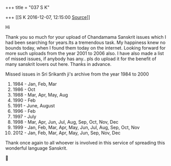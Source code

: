 +++
title = "037 S K"

+++
[[S K	2016-12-07, 12:15:00 [Source](https://groups.google.com/g/samskrita/c/lEK5fPdaArI)]]



Hi  
  
Thank you so much for your upload of Chandamama Sanskrit issues which I had been searching for years.Its a tremendous task. My happiness knew no bounds today, when I found them today on the internet. Looking forward for more such uploads from the year 2001 to 2006 also. I have also made a list of missed issues, if anybody has any.. pls do upload it for the benefit of many sanskrit lovers out here. Thanks in advance.  
  
Missed issues in Sri Srikanth ji's archive from the year 1984 to 2000  
1. 1984 - Jan, Feb, Mar  
2. 1986 - Oct  
3. 1988 - Mar, Apr, May, Aug  
4. 1990 - Feb  
5. 1991 - June, August  
6. 1996 - Feb  
7. 1997 - July  
8. 1998 - Mar, Apr, Jun, Jul, Aug, Sep, Oct, Nov, Dec  
9. 1999 - Jan, Feb, Mar, Apr, May, Jun, Jul, Aug, Sep, Oct, Nov  
10. 2012 - Jan, Feb, Mar, Apr, May, Jun, Sep, Nov, Dec  
  
Thank once again to all whoever is involved in this service of spreading this wonderful language Sanskrit.




